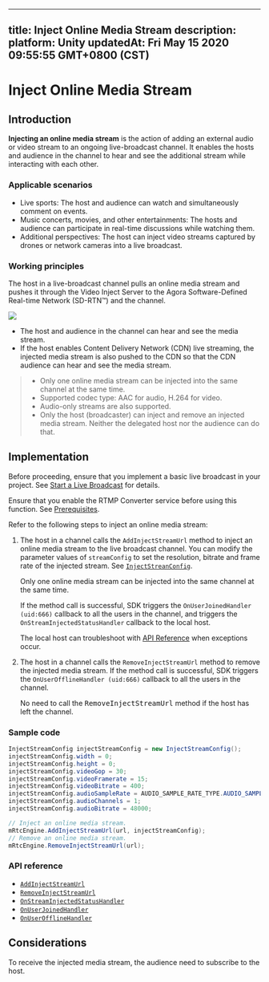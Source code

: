 
---
title: Inject Online Media Stream
description: 
platform: Unity
updatedAt: Fri May 15 2020 09:55:55 GMT+0800 (CST)
---
# Inject Online Media Stream
## Introduction

**Injecting an online media stream** is the action of adding an external audio or video stream to an ongoing live-broadcast channel. It enables the hosts and audience in the channel to hear and see the additional stream while interacting with each other.

### Applicable scenarios

- Live sports: The host and audience can watch and simultaneously comment on events.
- Music concerts, movies, and other entertainments: The hosts and audience can participate in real-time discussions while watching them.
- Additional perspectives: The host can inject video streams captured by drones or network cameras into a live broadcast.

### Working principles

The host in a live-broadcast channel pulls an online media stream and pushes it through the Video Inject Server to the Agora Software-Defined Real-time Network (SD-RTN™) and the channel.

![](https://web-cdn.agora.io/docs-files/1576059890625)

- The host and audience in the channel can hear and see the media stream.
- If the host enables Content Delivery Network (CDN) live streaming, the injected media stream is also pushed to the CDN so that the CDN audience can hear and see the media stream.

>- Only one online media stream can be injected into the same channel at the same time.
>- Supported codec type: AAC for audio, H.264 for video.
>- Audio-only streams are also supported.
>- Only the host (broadcaster) can inject and remove an injected media stream. Neither the delegated host nor the audience can do that.


## Implementation

Before proceeding, ensure that you implement a basic live broadcast in your project. See [Start a Live Broadcast](../../en/Interactive%20Broadcast/start_live_unity.md) for details.

<div class="alert note">Ensure that you enable the RTMP Converter service before using this function. See <a href="../../en/Interactive%20Broadcast/cdn_streaming_unity.md">Prerequisites</a >.</div>

Refer to the following steps to inject an online media stream:

1. The host in a channel calls the `AddInjectStreamUrl` method to inject an online media stream to the live broadcast channel. You can modify the parameter values of `streamConfig` to set the resolution, bitrate and frame rate of the injected stream. See [`InjectStreanConfig`](https://docs.agora.io/en/Interactive%20Broadcast/API%20Reference/unity/structagora__gaming__rtc_1_1_inject_stream_config.html).
	
	<div class="alert note">Only one online media stream can be injected into the same channel at the same time.</div>

	If the method call is successful, SDK triggers the `OnUserJoinedHandler (uid:666)` callback to all the users in the channel, and triggers the `OnStreamInjectedStatusHandler` callback to the local host.
	
	<div class="alert note">The local host can troubleshoot with <a href="#api">API Reference</a > when exceptions occur.</div>
	
2. The host in a channel calls the `RemoveInjectStreamUrl` method to remove the injected media stream.
	If the method call is successful, SDK triggers the `OnUserOfflineHandler (uid:666)` callback to all the users in the channel.
	
	<div class="alert note">No need to call the <tt>RemoveInjectStreamUrl</tt> method if the host has left the channel.</div>

### Sample code

```c#
InjectStreamConfig injectStreamConfig = new InjectStreamConfig();
injectStreamConfig.width = 0;
injectStreamConfig.height = 0;
injectStreamConfig.videoGop = 30;
injectStreamConfig.videoFramerate = 15;
injectStreamConfig.videoBitrate = 400;
injectStreamConfig.audioSampleRate = AUDIO_SAMPLE_RATE_TYPE.AUDIO_SAMPLE_RATE_44100;
injectStreamConfig.audioChannels = 1;
injectStreamConfig.audioBitrate = 48000;

// Inject an online media stream.
mRtcEngine.AddInjectStreamUrl(url, injectStreamConfig);
// Remove an online media stream.
mRtcEngine.RemoveInjectStreamUrl(url);
```

<a name="api"></a>
### API reference

- [`AddInjectStreamUrl`](https://docs.agora.io/en/Interactive%20Broadcast/API%20Reference/unity/classagora__gaming__rtc_1_1_i_rtc_engine.html#abe43084af3a653224b29f8cce889d5a1)
- [`RemoveInjectStreamUrl`](https://docs.agora.io/en/Interactive%20Broadcast/API%20Reference/unity/classagora__gaming__rtc_1_1_i_rtc_engine.html#aadd1aa9a403c124d7411297680d1e75a)
- [`OnStreamInjectedStatusHandler`](https://docs.agora.io/en/Interactive%20Broadcast/API%20Reference/unity/namespaceagora__gaming__rtc.html#a95f6a0d38bd007ba3ee5cfc81c14fa52)
- [`OnUserJoinedHandler`](https://docs.agora.io/en/Interactive%20Broadcast/API%20Reference/unity/namespaceagora__gaming__rtc.html#a86b22a3338223db2b36d53020a55d3a9)
- [`OnUserOfflineHandler`](https://docs.agora.io/en/Interactive%20Broadcast/API%20Reference/unity/namespaceagora__gaming__rtc.html#a98bfb4310e947f95dbc43c071c2f8ccf)

## Considerations
To receive the injected media stream, the audience need to subscribe to the host.
